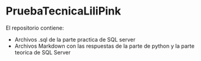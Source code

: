 # PruebaTecnicaLiliPink
El repositorio contiene:
+ Archivos .sql de la parte practica de SQL server
+ Archivos Markdown con las respuestas de la parte de python y la parte teorica de SQL Server
